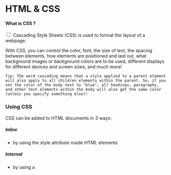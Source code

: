 # HTML & CSS 

#### What is CSS ? 

<input type="Checkbox"/> Cascading Style Sheets (CSS) is used to format the layout of a webpage.

With CSS, you can control the color, font, the size of text, the spacing between elements, how elements are positioned and laid out, what background images or background colors are to be used, different displays for different devices and screen sizes, and much more!


```
Tip: The word cascading means that a style applied to a parent element will also apply to all children elements within the parent. So, if you set the color of the body text to "blue", all headings, paragraphs, and other text elements within the body will also get the same color (unless you specify something else)!
```

### Using CSS 

CSS can be added to HTML documents in 3 ways:

##### Inline 
- by using the style attribute inside HTML elements

##### Internal 
- by using a <style> element in the <head> section

##### External 
- by using a <link> element to link to an external CSS file